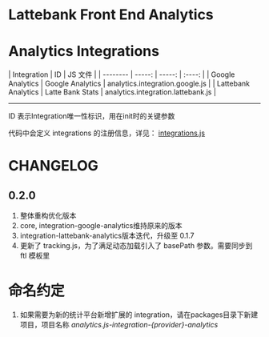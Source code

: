 # Lattebank Front End Analytics

Analytics Integrations
==
| Integration | ID | JS 文件 |
| --------   | -----:   | -----:   | :----: |
| Google Analytics | Google Analytics | analytics.integration.google.js |
| Lattebank Analytics | Latte Bank Stats | analytics.integration.lattebank.js |

---
ID 表示Integration唯一性标识，用在init时的关键参数

代码中会定义 integrations 的注册信息，详见： [integrations.js](http://gitlab.sit.caijj.net/client-web/latte-h5a/blob/master/adapter/integrations.js)

CHANGELOG
==
0.2.0
--
1. 整体重构优化版本
2. core, integration-google-analytics维持原来的版本
3. integration-lattebank-analytics版本迭代，升级至 0.1.7
4. 更新了 tracking.js，为了满足动态加载引入了 basePath 参数。需要同步到 ftl 模板里

命名约定
==
1. 如果需要为新的统计平台新增扩展的 integration，请在packages目录下新建项目，项目名称 *analytics.js-integration-{provider}-analytics*